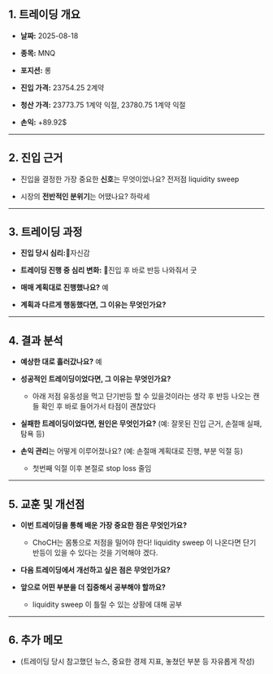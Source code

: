 ## **1. 트레이딩 개요**

- **날짜:** 2025-08-18
    
- **종목:** MNQ
    
- **포지션:** 롱 
    
- **진입 가격:** 23754.25 2계약
    
- **청산 가격:** 23773.75 1계약 익절, 23780.75 1계약 익절
    
- **손익:** +89.92$
    

---

## **2. 진입 근거**

- 진입을 결정한 가장 중요한 **신호**는 무엇이었나요? 전저점 liquidity sweep
    
    
- 시장의 **전반적인 분위기**는 어땠나요? 하락세
    

---

## **3. 트레이딩 과정**

- **진입 당시 심리:**자신감
    
- **트레이딩 진행 중 심리 변화:** 진입 후 바로 반등 나와줘서 굿
    
- **매매 계획대로 진행했나요?** 예
    
- **계획과 다르게 행동했다면, 그 이유는 무엇인가요?**
    

---

## **4. 결과 분석**

- **예상한 대로 흘러갔나요?** 예
    
- **성공적인 트레이딩이었다면, 그 이유는 무엇인가요?**
	- 아래 저점 유동성을 먹고 단기반등 할 수 있을것이라는 생각 후 반등 나오는 캔들 확인 후 바로 들어가서 타점이 괜찮았다
    
- **실패한 트레이딩이었다면, 원인은 무엇인가요?** (예: 잘못된 진입 근거, 손절매 실패, 탐욕 등)
    
- **손익 관리**는 어떻게 이루어졌나요? (예: 손절매 계획대로 진행, 부분 익절 등)
	- 첫번째 익절 이후 본절로 stop loss 줄임
    

---

## **5. 교훈 및 개선점**

- **이번 트레이딩을 통해 배운 가장 중요한 점은 무엇인가요?**
	- ChoCH는 몸통으로 저점을 밀어야 한다! liquidity sweep 이 나온다면 단기 반등이 있을 수 있다는 것을 기억해야 겠다.
    
- **다음 트레이딩에서 개선하고 싶은 점은 무엇인가요?**
    
- **앞으로 어떤 부분을 더 집중해서 공부해야 할까요?**
	- liquidity sweep 이 틀릴 수 있는 상황에 대해 공부
    

---

## **6. 추가 메모**

- (트레이딩 당시 참고했던 뉴스, 중요한 경제 지표, 놓쳤던 부분 등 자유롭게 작성)
